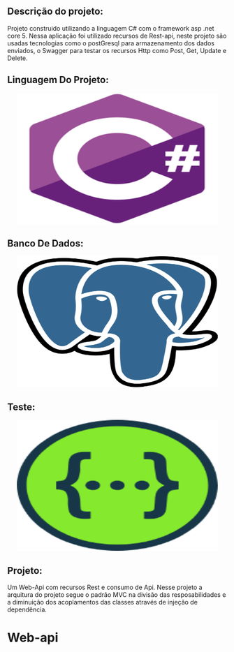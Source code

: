 
## Descrição do projeto:

Projeto construido utilizando a linguagem C# com o framework asp .net core 5. Nessa aplicação foi utilizado recursos de Rest-api, neste projeto são usadas tecnologias como o postGresql para armazenamento dos dados enviados, o Swagger para testar os recursos Http como Post, Get, Update e Delete.

## Linguagem Do Projeto:

<p align = 'center'> 
    <img width = "460" height = "300" src = "./img/csharp_256x256.png">
<p>

## Banco De Dados:

<p align = 'center'> 
    <img width = "460" height = "300" src = "./img/Postgresql.png">
<p>

## Teste:

<p align = 'center'> 
    <img width = "460" height = "300" src = "./img/Swagger.png">
<p>

## Projeto: 

Um Web-Api com recursos Rest e consumo de Api. Nesse projeto a arquitura do projeto segue o padrão MVC na divisão das resposabilidades e a diminuição dos acoplamentos das classes através de injeção de dependência.

# Web-api
